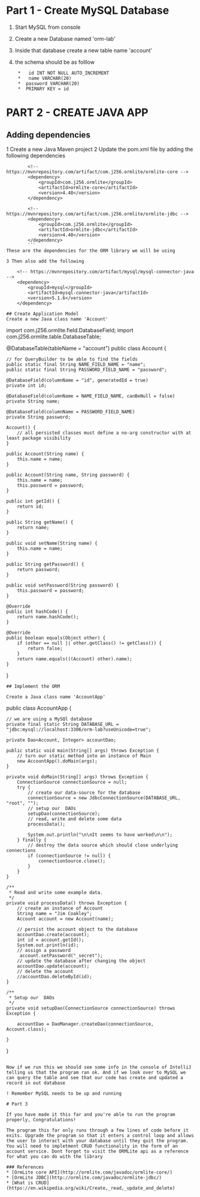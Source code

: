 # Part 1 - Create MySQL Database
1. Start MySQL from console
2. Create a new Database named 'orm-lab'
3. Inside that database create a new table name 'account'
4. the schema should be as folllow


		*	id INT NOT NULL AUTO_INCREMENT
		* 	name VARCHAR(20)
		*  password VARCHAR(20)
		*  PRIMARY KEY = id

# PART 2 - CREATE JAVA APP

## Adding dependencies
1 Create a new Java Maven project
2 Update the pom.xml file by adding the following dependencies
```
        <!-- https://mvnrepository.com/artifact/com.j256.ormlite/ormlite-core -->
        <dependency>
            <groupId>com.j256.ormlite</groupId>
            <artifactId>ormlite-core</artifactId>
            <version>4.48</version>
        </dependency>

        <!-- https://mvnrepository.com/artifact/com.j256.ormlite/ormlite-jdbc -->
        <dependency>
            <groupId>com.j256.ormlite</groupId>
            <artifactId>ormlite-jdbc</artifactId>
            <version>4.48</version>
        </dependency>
        ```
These are the dependencies for the ORM library we will be using

3 Then also add the following

```
        <!-- https://mvnrepository.com/artifact/mysql/mysql-connector-java -->
        <dependency>
            <groupId>mysql</groupId>
            <artifactId>mysql-connector-java</artifactId>
            <version>5.1.6</version>
        </dependency>

```
## Create Application Model
Create a new Java class name 'Account'

```

import com.j256.ormlite.field.DatabaseField;
import com.j256.ormlite.table.DatabaseTable;

@DatabaseTable(tableName = "account")
public class Account {

    // for QueryBuilder to be able to find the fields
    public static final String NAME_FIELD_NAME = "name";
    public static final String PASSWORD_FIELD_NAME = "password";

    @DatabaseField(columnName = "id", generatedId = true)
    private int id;

    @DatabaseField(columnName = NAME_FIELD_NAME, canBeNull = false)
    private String name;

    @DatabaseField(columnName = PASSWORD_FIELD_NAME)
    private String password;

    Account() {
        // all persisted classes must define a no-arg constructor with at least package visibility
    }

    public Account(String name) {
        this.name = name;
    }

    public Account(String name, String password) {
        this.name = name;
        this.password = password;
    }

    public int getId() {
        return id;
    }

    public String getName() {
        return name;
    }

    public void setName(String name) {
        this.name = name;
    }

    public String getPassword() {
        return password;
    }

    public void setPassword(String password) {
        this.password = password;
    }

    @Override
    public int hashCode() {
        return name.hashCode();
    }

    @Override
    public boolean equals(Object other) {
        if (other == null || other.getClass() != getClass()) {
            return false;
        }
        return name.equals(((Account) other).name);
    }
}
```
## Implement the ORM

Create a Java class name 'AccountApp'

```
public class AccountApp {

    // we are using a MySQl database
    private final static String DATABASE_URL = "jdbc:mysql://localhost:3306/orm-lab?useUnicode=true";

    private Dao<Account, Integer> accountDao;

    public static void main(String[] args) throws Exception {
        // turn our static method into an instance of Main
        new AccountApp().doMain(args);
    }

    private void doMain(String[] args) throws Exception {
        ConnectionSource connectionSource = null;
        try {
            // create our data-source for the database
            connectionSource = new JdbcConnectionSource(DATABASE_URL, "root", "");
            // setup our  DAOs
            setupDao(connectionSource);
            // read, write and delete some data
            processData();

            System.out.println("\n\nIt seems to have worked\n\n");
        } finally {
            // destroy the data source which should close underlying connections
            if (connectionSource != null) {
                connectionSource.close();
            }
        }
    }

    /**
     * Read and write some example data.
     */
    private void processData() throws Exception {
        // create an instance of Account
        String name = "Jim Coakley";
        Account account = new Account(name);

        // persist the account object to the database
        accountDao.create(account);
        int id = account.getId();
        System.out.println(id);
        // assign a password
         account.setPassword("_secret");
        // update the database after changing the object
        accountDao.update(account);
        // delete the account
        //accountDao.deleteById(id);
    }

    /**
     * Setup our  DAOs
     */
    private void setupDao(ConnectionSource connectionSource) throws Exception {

        accountDao = DaoManager.createDao(connectionSource, Account.class);

    }
}
```

Now if we run this we should see some info in the console of IntelliJ telling us that the program ran ok. And if we look over to MySQL we can query the table and see that our code has create and updated a record in out database

! Remember MySQL needs to be up and running

# Part 3

If you have made it this far and you're able to run the program properly, Congratulations!

The program this far only runs through a few lines of code before it exits. Upgrade the program so that it enters a control loop and allows the user to interact with your database until they quit the program. You will need to impletment CRUD functionality in the form of an account service. Dont forget to visit the ORMLite api as a reference for what you can do with the library

### References
* [OrmLite core API](http://ormlite.com/javadoc/ormlite-core/)
* [OrmLite JDBC](http://ormlite.com/javadoc/ormlite-jdbc/)
* [What is CRUD](https://en.wikipedia.org/wiki/Create,_read,_update_and_delete)